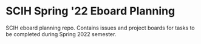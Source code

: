 # SCIH Spring '22 Eboard Planning
SCIH eboard planning repo. Contains issues and project boards for tasks to be completed during Spring 2022 semester.

